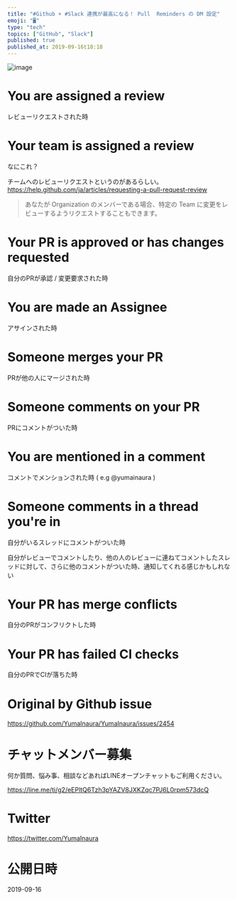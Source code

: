 ```yaml
---
title: "#Github + #Slack 連携が最高になる！ Pull  Reminders の DM 設定"
emoji: "🖥"
type: "tech"
topics: ["GitHub", "Slack"]
published: true
published_at: 2019-09-16t18:18
---
```


![image](https://user-images.githubusercontent.com/13635059/64939595-73c07000-d89c-11e9-8982-f55565b0e0ca.png)


# You are assigned a review

レビューリクエストされた時

# Your team is assigned a review

なにこれ？

チームへのレビューリクエストというのがあるらしい。
https://help.github.com/ja/articles/requesting-a-pull-request-review
> あなたが Organization のメンバーである場合、特定の Team に変更をレビューするようリクエストすることもできます。



# Your PR is approved or has changes requested

自分のPRが承認 / 変更要求された時

# You are made an Assignee

アサインされた時

# Someone merges your PR

PRが他の人にマージされた時

# Someone comments on your PR

PRにコメントがついた時

# You are mentioned in a comment

コメントでメンションされた時 ( e.g  @yumainaura )

# Someone comments in a thread you're in

自分がいるスレッドにコメントがついた時

自分がレビューでコメントしたり、他の人のレビューに連ねてコメントしたスレッドに対して、さらに他のコメントがついた時、通知してくれる感じかもしれない

# Your PR has merge conflicts

自分のPRがコンフリクトした時

# Your PR has failed CI checks

自分のPRでCIが落ちた時

# Original by Github issue

https://github.com/YumaInaura/YumaInaura/issues/2454








<!-- Update From Qiita API -->

# チャットメンバー募集


何か質問、悩み事、相談などあればLINEオープンチャットもご利用ください。

https://line.me/ti/g2/eEPltQ6Tzh3pYAZV8JXKZqc7PJ6L0rpm573dcQ





# Twitter


https://twitter.com/YumaInaura


<!-- Update From Qiita API -->



# 公開日時

2019-09-16
